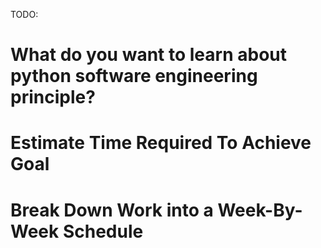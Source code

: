 TODO:

# What do you want to learn about python software engineering principle?
# Estimate Time Required To Achieve Goal
# Break Down Work into a Week-By-Week Schedule